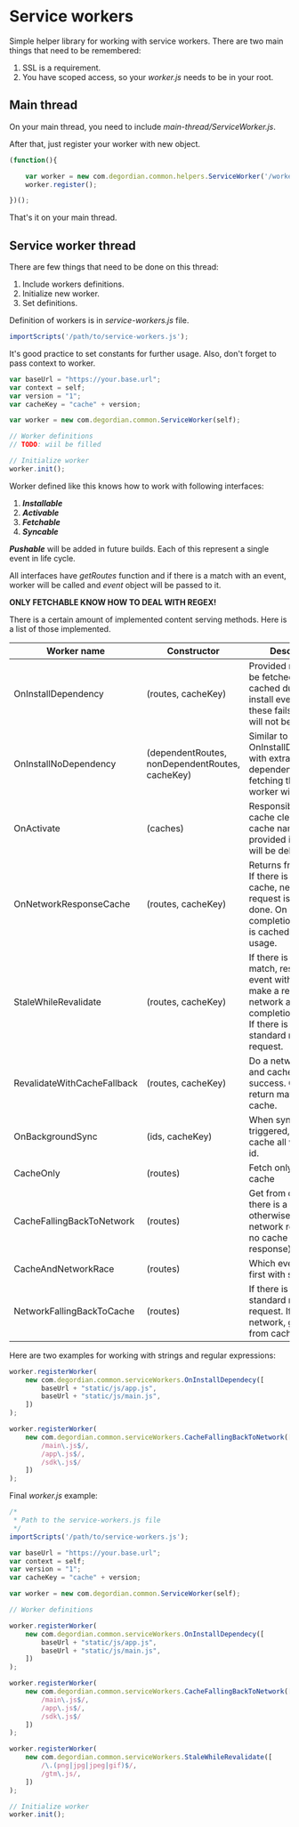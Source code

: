 # Service workers

Simple helper library for working with service workers. There are two main things that need to be remembered:

1. SSL is a requirement.
2. You have scoped access, so your *worker.js* needs to be in your root.
 
 
 ## Main thread
 
 On your main thread, you need to include *main-thread/ServiceWorker.js*.
 
 After that, just register your worker with new object.
 
 ```javascript
 (function(){
 
     var worker = new com.degordian.common.helpers.ServiceWorker('/worker.example.js');
     worker.register();
 
 })();
 ```
 
 That's it on your main thread.
 
 
 ## Service worker thread
 
 There are few things that need to be done on this thread:
 1. Include workers definitions.
 2. Initialize new worker.
 3. Set definitions.
 
 

 Definition of workers is in *service-workers.js* file.
 ```javascript
 importScripts('/path/to/service-workers.js');
 ```

 It's good practice to set constants for further usage. Also, don't forget to pass context to worker.
 ```javascript
 var baseUrl = "https://your.base.url";
 var context = self;
 var version = "1";
 var cacheKey = "cache" + version;
 
 var worker = new com.degordian.common.ServiceWorker(self);
 
 // Worker definitions
 // TODO: wiil be filled
 
 // Initialize worker
 worker.init();
 ```
 
 Worker defined like this knows how to work with following interfaces:
 1. _**Installable**_
 2. _**Activable**_
 3. _**Fetchable**_
 4. _**Syncable**_
 
 _**Pushable**_ will be added in future builds. Each of this represent a single event in life cycle.
 
 All interfaces have _getRoutes_ function and if there is a match with an event, worker will be called and _event_ object will be passed to it. 
 
 **ONLY FETCHABLE KNOW HOW TO DEAL WITH REGEX!**
 
 There is a certain amount of implemented content serving methods.
 Here is a list of those implemented.
 
 Worker name | Constructor | Description | Interfaces
  ---------- | ----------- | ----------- | ----------
  OnInstallDependency | (routes, cacheKey) | Provided routes will be fetched and cached during the install event. If any of these fails, worker will not be installed. | _**Installable**_
  OnInstallNoDependency | (dependentRoutes, nonDependentRoutes, cacheKey) | Similar to OnInstallDependency, with extra of non dependent files (if fetching those fails, worker will still install) | _**Installable**_
  OnActivate | (caches) | Responsible for cache clearing. If cache name is not provided in caches, it will be deleted.  | _**Activable**_
  OnNetworkResponseCache | (routes, cacheKey) | Returns from cache. If there is no match in cache, network request is normally done. On it's completion, response is cached for further usage. | _**Fetchable**_
  StaleWhileRevalidate | (routes, cacheKey) | If there is a cache match, respond to event with that and make a request to network and upon completion cache it. If there is no cache, standard network request. | _**Fetchable**_
  RevalidateWithCacheFallback | (routes, cacheKey) | Do a network request and cache on success. On failure, return match from cache. | _**Fetchable**_
  OnBackgroundSync | (ids, cacheKey) | When sync event is triggered, put to cache all with event id. | _**Syncable**_
  CacheOnly | (routes) | Fetch only from cache | _**Fetchable**_
  CacheFallingBackToNetwork | (routes) | Get from cache if there is a match, otherwise standard network request (with no cache at response) | _**Fetchable**_
  CacheAndNetworkRace | (routes) | Which ever responds first with success. | _**Fetchable**_
  NetworkFallingBackToCache | (routes) | If there is network, standard network request. If there is no network, get a match from cache. | _**Fetchable**_
  
  
  Here are two examples for working with strings and regular expressions:
  

```javascript
worker.registerWorker(
    new com.degordian.common.serviceWorkers.OnInstallDependecy([
        baseUrl + "static/js/app.js",
        baseUrl + "static/js/main.js",
    ])
);
```
```javascript
worker.registerWorker(
    new com.degordian.common.serviceWorkers.CacheFallingBackToNetwork([
        /main\.js$/,
        /app\.js$/,
        /sdk\.js$/
    ])
);
```


Final _worker.js_ example:
```javascript
/*
 * Path to the service-workers.js file
 */
importScripts('/path/to/service-workers.js');

var baseUrl = "https://your.base.url";
var context = self;
var version = "1";
var cacheKey = "cache" + version;

var worker = new com.degordian.common.ServiceWorker(self);

// Worker definitions

worker.registerWorker(
    new com.degordian.common.serviceWorkers.OnInstallDependecy([
        baseUrl + "static/js/app.js",
        baseUrl + "static/js/main.js",
    ])
);

worker.registerWorker(
    new com.degordian.common.serviceWorkers.CacheFallingBackToNetwork([
        /main\.js$/,
        /app\.js$/,
        /sdk\.js$/
    ])
);

worker.registerWorker(
    new com.degordian.common.serviceWorkers.StaleWhileRevalidate([
        /\.(png|jpg|jpeg|gif)$/,
        /gtm\.js/,
    ])
);

// Initialize worker
worker.init();
```